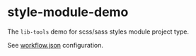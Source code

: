 # style-module-demo

The `lib-tools` demo for scss/sass styles module project type.

See [workflow.json](https://github.com/lib-tools/lib-tools/blob/master/samples/style-module-demo/workflow.json) configuration.
